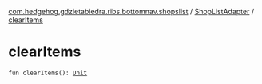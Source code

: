 [com.hedgehog.gdzietabiedra.ribs.bottomnav.shopslist](../index.md) / [ShopListAdapter](index.md) / [clearItems](./clear-items.md)

# clearItems

`fun clearItems(): `[`Unit`](https://kotlinlang.org/api/latest/jvm/stdlib/kotlin/-unit/index.html)